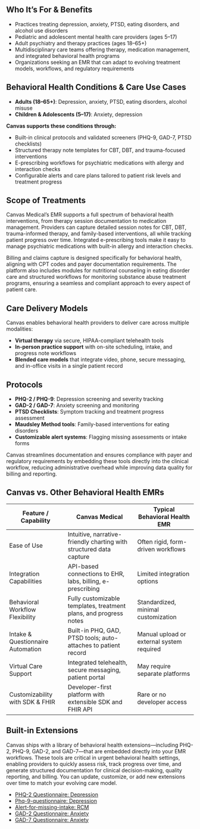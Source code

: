 ## **Who It’s For & Benefits**

* Practices treating depression, anxiety, PTSD, eating disorders, and alcohol use disorders  
* Pediatric and adolescent mental health care providers (ages 5–17)  
* Adult psychiatry and therapy practices (ages 18–65+)  
* Multidisciplinary care teams offering therapy, medication management, and integrated behavioral health programs  
* Organizations seeking an EMR that can adapt to evolving treatment models, workflows, and regulatory requirements

## **Behavioral Health Conditions & Care Use Cases**

* **Adults (18–65+)**: Depression, anxiety, PTSD, eating disorders, alcohol misuse  
* **Children & Adolescents (5–17)**: Anxiety, depression

**Canvas supports these conditions through:**

* Built-in clinical protocols and validated screeners (PHQ-9, GAD-7, PTSD checklists)  
* Structured therapy note templates for CBT, DBT, and trauma-focused interventions  
* E-prescribing workflows for psychiatric medications with allergy and interaction checks  
* Configurable alerts and care plans tailored to patient risk levels and treatment progress

## **Scope of Treatments**

Canvas Medical’s EMR supports a full spectrum of behavioral health interventions, from therapy session documentation to medication management. Providers can capture detailed session notes for CBT, DBT, trauma-informed therapy, and family-based interventions, all while tracking patient progress over time. Integrated e-prescribing tools make it easy to manage psychiatric medications with built-in allergy and interaction checks. 

Billing and claims capture is designed specifically for behavioral health, aligning with CPT codes and payer documentation requirements. The platform also includes modules for nutritional counseling in eating disorder care and structured workflows for monitoring substance abuse treatment programs, ensuring a seamless and compliant approach to every aspect of patient care.

## **Care Delivery Models** 

Canvas enables behavioral health providers to deliver care across multiple modalities:

* **Virtual therapy** via secure, HIPAA-compliant telehealth tools  
* **In-person practice support** with on-site scheduling, intake, and progress note workflows  
* **Blended care models** that integrate video, phone, secure messaging, and in-office visits in a single patient record

## **Protocols**

* **PHQ-2 / PHQ-9**: Depression screening and severity tracking  
* **GAD-2 / GAD-7**: Anxiety screening and monitoring  
* **PTSD Checklists**: Symptom tracking and treatment progress assessment  
* **Maudsley Method tools**: Family-based interventions for eating disorders  
* **Customizable alert systems**: Flagging missing assessments or intake forms

Canvas streamlines documentation and ensures compliance with payer and regulatory requirements by embedding these tools directly into the clinical workflow, reducing administrative overhead while improving data quality for billing and reporting.

## **Canvas vs. Other Behavioral Health EMRs**

| Feature / Capability | Canvas Medical | Typical Behavioral Health EMR |
| ----- | ----- | ----- |
| Ease of Use | Intuitive, narrative-friendly charting with structured data capture | Often rigid, form-driven workflows |
| Integration Capabilities | API-based connections to EHR, labs, billing, e-prescribing | Limited integration options |
| Behavioral Workflow Flexibility | Fully customizable templates, treatment plans, and progress notes | Standardized, minimal customization |
| Intake & Questionnaire Automation | Built-in PHQ, GAD, PTSD tools; auto-attaches to patient record | Manual upload or external system required |
| Virtual Care Support | Integrated telehealth, secure messaging, patient portal | May require separate platforms |
| Customizability with SDK & FHIR | Developer-first platform with extensible SDK and FHIR API | Rare or no developer access |

## **Built-in Extensions**

Canvas ships with a library of behavioral health extensions—including PHQ-2, PHQ-9, GAD-2, and GAD-7—that are embedded directly into your EMR workflows. These tools are critical in urgent behavioral health settings, enabling providers to quickly assess risk, track progress over time, and generate structured documentation for clinical decision-making, quality reporting, and billing. You can update, customize, or add new extensions over time to match your evolving care model.

* [PHQ-2 Questionnaire: Depression](https://www.canvasmedical.com/extensions/phq2-questionnaire)  
* [Phq-9-questionnaire: Depression](https://www.canvasmedical.com/extensions/phq-9-questionnaire)  
* [Alert-for-missing-intake: RCM](https://www.canvasmedical.com/extensions/missing-intake-alert)  
* [GAD-2 Questionnaire: Anxiety](https://www.canvasmedical.com/extensions/gad2-questionnaire)  
* [GAD-7 Questionnaire: Anxiety](https://www.canvasmedical.com/extensions/gad7-questionnaire)

